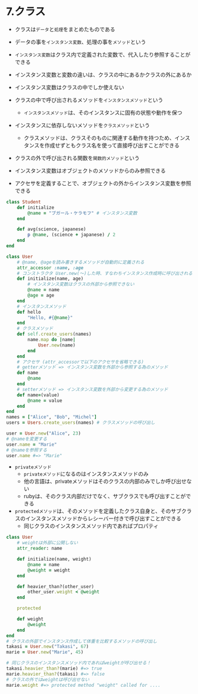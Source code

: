# 7.クラス
+ クラスは`データ`と`処理`をまとめたものである
+ データの事を`インスタンス変数`、処理の事を`メソッド`という
+ `インスタンス変数`はクラス内で定義された変数で、代入したり参照することができる
+ インスタンス変数と変数の違いは、クラスの中にあるかクラスの外にあるか
+ インスタンス変数はクラスの中でしか使えない

+ クラスの中で呼び出されるメソッドを`インスタンスメソッド`という
    + `インスタンスメソッド`は、そのインスタンスに固有の状態や動作を保つ

+ インスタンスに依存しないメソッドを`クラスメソッド`という
    + クラスメソッドは、クラスそのものに関連する動作を持つため、インスタンスを作成せずともクラス名を使って直接呼び出すことができる

+ クラスの外で呼び出される関数を`関数的メソッド`という
+ インスタンス変数はオブジェクトのメソッドからのみ参照できる
+ アクセサを定義することで、オブジェクトの外からインスタンス変数を参照できる
```rb
class Student
    def initialize
        @name = "ブガール・ケラモフ" # インスタンス変数
    end

    def avg(science, japanese)
        p @name, (science + japanese) / 2
    end
end
```

```rb
class User
    # @name, @ageを読み書きするメソッドが自動的に定義される
    attr_accessor :name, :age
    # コンストラクタ User.new(〜)した時、すなわちインスタンス作成時に呼び出される
    def initialize(name, age)
        # インスタンス変数はクラスの外部から参照できない
        @name = name
        @age = age
    end
    # インスタンスメソッド
    def hello
        "Hello, #{@name}"
    end
    # クラスメソッド
    def self.create_users(names)
        name.map do |name|
            User.new(name)
        end
    end
    # アクセサ (attr_accessorで以下のアクセサを省略できる)
    # getterメソッド => インスタンス変数を外部から参照する為のメソッド
    def name
        @name
    end
    # setterメソッド => インスタンス変数を外部から変更する為のメソッド
    def name=(value)
        @name = value
    end
end
names = ["Alice", "Bob", "Michel"]
users = Users.create_users(names) # クラスメソッドの呼び出し

user = User.new("Alice", 23)
# @nameを変更する
user.name = "Marie"
# @nameを参照する
user.name #=> "Marie"
```

+ `privateメソッド`
    + `privateメソッド`になるのはインスタンスメソッドのみ
    + 他の言語は、privateメソッドはそのクラスの内部のみでしか呼び出せない
    + rubyは、そのクラス内部だけでなく、サブクラスでも呼び出すことができる
+ `protectedメソッド`は、そのメソッドを定義したクラス自身と、そのサブクラスのインスタンスメソッドからレシーバー付きで呼び出すことができる
    + 同じクラスのインスタンスメソッド内であればプロパティ
```rb
class User
    # weightは外部に公開しない
    attr_reader: name

    def initialize(name, weight)
        @name = name
        @weight = weight
    end

    def heavier_than?(other_user)
        other_user.weight < @weight
    end

    protected

    def weight
        @weight 
    end
end
# クラスの外部でインスタンス作成して体重を比較するメソッドの呼び出し
takasi = User.new("Takasi", 67)
marie = User.new("Marie", 45)

# 同じクラスのインスタンスメソッド内であればweightが呼び出せる！
takasi.heavier_than?(marie) #=> true
marie.heavier_than?(takasi) #=> false
# クラスの外ではweightは呼び出せない
marie.weight #=> protected method "weight" called for ....
```